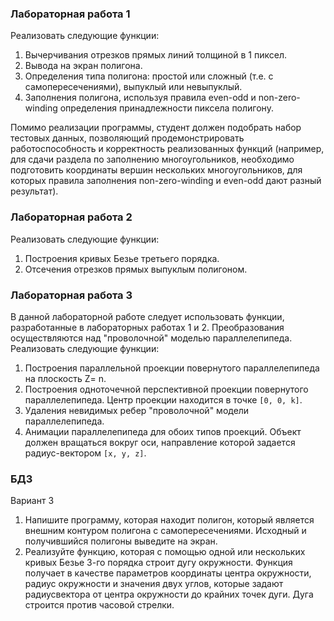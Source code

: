 ### Лабораторная работа 1

Реализовать следующие функции:

1. Вычерчивания отрезков прямых линий толщиной в 1 пиксел.
2. Вывода на экран полигона.
3. Определения типа полигона: простой или сложный (т.е. с самопересечениями),
   выпуклый или невыпуклый.
4. Заполнения полигона, используя правила even-odd и non-zero-winding определения
   принадлежности пиксела полигону.

Помимо реализации программы, студент должен подобрать набор тестовых данных,
позволяющий продемонстрировать работоспособность и корректность реализованных
функций (например, для сдачи раздела по заполнению многоугольников, необходимо
подготовить координаты вершин нескольких многоугольников, для которых правила
заполнения non-zero-winding и even-odd дают разный результат).

### Лабораторная работа 2

Реализовать следующие функции:

1. Построения кривых Безье третьего порядка.
2. Отсечения отрезков прямых выпуклым полигоном.

### Лабораторная работа 3

В данной лабораторной работе следует использовать функции, разработанные в
лабораторных работах 1 и 2.
Преобразования осуществляются над "проволочной" моделью параллелепипеда.
Реализовать следующие функции:

1. Построения параллельной проекции повернутого параллелепипеда на плоскость Z=
   n.
2. Построения одноточечной перспективной проекции повернутого параллелепипеда.
   Центр проекции находится в точке `[0, 0, k]`.
3. Удаления невидимых ребер "проволочной" модели параллелепипеда.
4. Анимации параллелепипеда для обоих типов проекций. Объект должен вращаться
   вокруг оси, направление которой задается радиус-вектором `[x, y, z]`.

### БДЗ

Вариант 3

1) Напишите программу, которая находит полигон, который является внешним
   контуром полигона с самопересечениями. Исходный и получившийся полигоны
   выведите на экран.
2) Реализуйте функцию, которая с помощью одной или нескольких кривых Безье 3-го
   порядка строит дугу окружности. Функция получает в качестве параметров координаты
   центра окружности, радиус окружности и значения двух углов, которые задают радиусвектора от центра окружности до
   крайних точек дуги. Дуга строится против часовой
   стрелки.